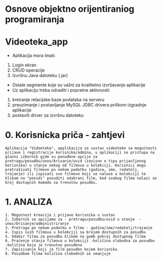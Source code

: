 # Osnove objektno orijentiraniog programiranja
# Videoteka_app

* Aplikacija mora imati:
1. Login ekran
2. CRUD operacije
3. Izvršnu Java datoteku (.jar)
* Ostale segmente koje su važni za kvalitetno izvršavanje aplikacije
* Uz aplikaciju treba odraditi i popratne aktivnosti:
1. kreiranje relacijske baze podataka na serveru
2. preuzimanje i postavljanje MySQL JDBC drivera prilikom izgradnje aplikacije
3. postaviti driver za izvršnu datoteku

# 0. Korisnicka priča - zahtjevi
    Aplikacija "Vidoeteka", applikacija za sustav videoteke sa mogućnosti prijave i registracije korisnika/admina, u aplikaciji se pristupa na glavni izbornik gjde su ponuđene opcije za pretragu/posudbu/unos/brisanje/uvid (zavisno o tipu prijavljenog korisnika) u stanje nekog od filmova u kolekciji. Korisnici mogu pretraživati filmove po nekom podatku (godina, ime, redatelj, trajanje) ili ispisati sve filmove koji se nalaze u kolekciji te klikom na "posudi" posuditi odabrani film, kod svakog filma nalazi se broj dostupnih komada za trenutnu posudbu. 

# 1. ANALIZA
    1. Mogućnost kreacije i prijave korisnika u sustav
    2. Izbornik sa opcijama za - pretragu/posudbu/uvid u stanje  -unos/brisanje/administriranje
    3. Pretraga po nekom podatku o filmu - godina/ime/redatelj/trajanje
    4. Ispis svih filmova u kolekciji sa brojem dostupnih za posudbu
    5. Odabir filma za posudbu klikom na gumb pokraj dostupnog filma
    6. Praćenje stanja filmova u kolekciji -količina slobodna za posudbu  -količina koja je trenutno posuđena
    7. Zapisivanje koji je film posuđen kojem korisniku
    8. Posudbom filma količina slobodnih se smanjuje